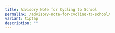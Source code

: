 ```yaml
---
title: Advisory Note for Cycling to School
permalink: /advisory-note-for-cycling-to-school/
variant: tiptap
description: ""
---
```

